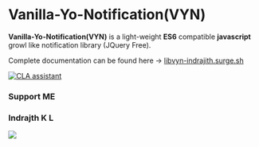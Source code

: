 # Vanilla-Yo-Notification(VYN)

**Vanilla-Yo-Notification(VYN)** is a light-weight **ES6** compatible **javascript** growl like notification library (JQuery Free).


Complete documentation can be found here -> [libvyn-indrajith.surge.sh](https://libvyn-indrajith.surge.sh/#/)

[![CLA assistant](https://cla-assistant.io/readme/badge/cooljith91112/vanilla-yo-notification)](https://cla-assistant.io/cooljith91112/vanilla-yo-notification)

### Support ME

### Indrajth K L

[![](https://az743702.vo.msecnd.net/cdn/kofi2.png?v=0)](https://ko-fi.com/R6R36EBQ)
